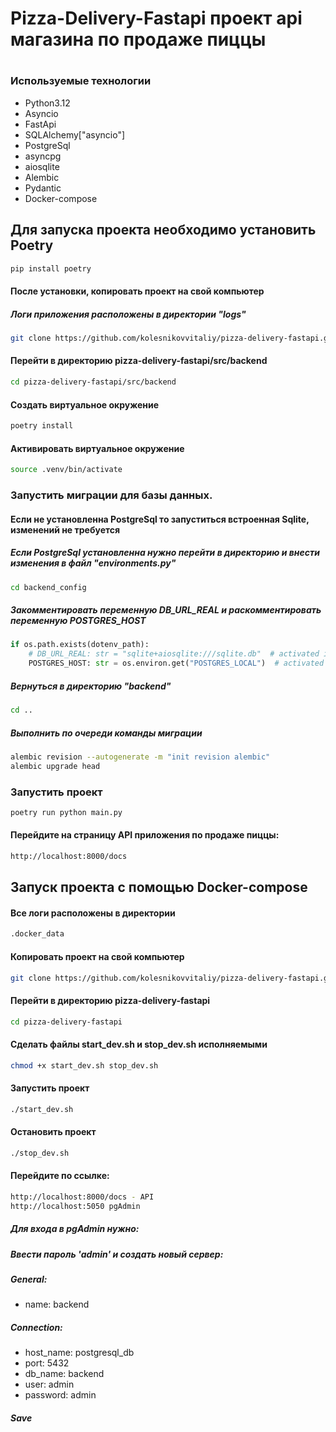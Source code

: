 # Pizza-Delivery-Fastapi проект api магазина по продаже пиццы 
#
### Используемые технологии    
* Python3.12
* Asyncio
* FastApi
* SQLAlchemy["asyncio"]
* PostgreSql
* asyncpg
* aiosqlite
* Alembic
* Pydantic
* Docker-compose


## Для запуска проекта необходимо установить Poetry
```bash
pip install poetry
```

#### После установки, копировать проект на свой компьютер
##### Логи приложения расположены в директории "logs"  
```bash
git clone https://github.com/kolesnikovvitaliy/pizza-delivery-fastapi.git
```
#### Перейти в директорию pizza-delivery-fastapi/src/backend
```bash
cd pizza-delivery-fastapi/src/backend
```
#### Создать виртуальное окружение 
```bash
poetry install
```
#### Активировать виртуальное окружение
```bash
source .venv/bin/activate
```
### Запустить миграции для базы данных.
#### Если не установленна PostgreSql то запуститься встроенная Sqlite, изменений не требуется
##### Если PostgreSql установленна нужно перейти в директорию и внести изменения в файл  "environments.py"
```bash
cd backend_config
```
##### Закомментировать переменную  DB_URL_REAL и раскомментировать переменную POSTGRES_HOST 
```python
if os.path.exists(dotenv_path):
    # DB_URL_REAL: str = "sqlite+aiosqlite:///sqlite.db"  # activated if local db sqlite
    POSTGRES_HOST: str = os.environ.get("POSTGRES_LOCAL")  # activated if local db postgres
```
##### Вернуться в директорию "backend"
```bash
cd ..
```
##### Выполнить по очереди команды миграции
```bash
alembic revision --autogenerate -m "init revision alembic"
alembic upgrade head
```

### Запустить проект
```bash
poetry run python main.py
```
#### Перейдите на страницу API приложения по продаже пиццы:
```bash
http://localhost:8000/docs
```
## Запуск проекта с помощью Docker-compose

#### Все логи расположены в директории  
```bash
.docker_data
```

#### Копировать проект на свой компьютер
```bash
git clone https://github.com/kolesnikovvitaliy/pizza-delivery-fastapi.git
```
#### Перейти в директорию pizza-delivery-fastapi
```bash
cd pizza-delivery-fastapi
```
#### Сделать файлы start_dev.sh и stop_dev.sh исполняемыми
```bash
chmod +x start_dev.sh stop_dev.sh
```
#### Запустить проект
```bash
./start_dev.sh
```
#### Остановить проект
```bash
./stop_dev.sh
```
#### Перейдите по ссылке:
```bash
http://localhost:8000/docs - API
http://localhost:5050 pgAdmin 
```
##### Для входа в pgAdmin нужно:
##### Ввести пароль 'admin' и создать новый сервер:
##### General:
* name: backend
##### Connection:
* host_name: postgresql_db
* port: 5432
* db_name: backend 
* user: admin
* password: admin
##### Save
